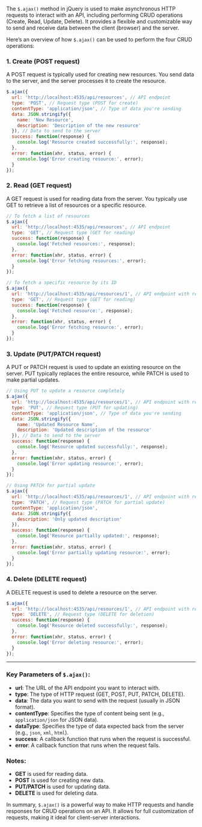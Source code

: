 The `$.ajax()` method in jQuery is used to make asynchronous HTTP requests to interact with an API, including performing CRUD operations (Create, Read, Update, Delete). It provides a flexible and customizable way to send and receive data between the client (browser) and the server.

Here’s an overview of how `$.ajax()` can be used to perform the four CRUD operations:

### 1. **Create** (POST request)
A POST request is typically used for creating new resources. You send data to the server, and the server processes it to create the resource.

```javascript
$.ajax({
  url: 'http://localhost:4535/api/resources', // API endpoint
  type: 'POST', // Request type (POST for create)
  contentType: 'application/json', // Type of data you're sending
  data: JSON.stringify({
    name: 'New Resource',
    description: 'Description of the new resource'
  }), // Data to send to the server
  success: function(response) {
    console.log('Resource created successfully:', response);
  },
  error: function(xhr, status, error) {
    console.log('Error creating resource:', error);
  }
});
```

### 2. **Read** (GET request)
A GET request is used for reading data from the server. You typically use GET to retrieve a list of resources or a specific resource.

```javascript
// To fetch a list of resources
$.ajax({
  url: 'http://localhost:4535/api/resources', // API endpoint
  type: 'GET', // Request type (GET for reading)
  success: function(response) {
    console.log('Fetched resources:', response);
  },
  error: function(xhr, status, error) {
    console.log('Error fetching resources:', error);
  }
});

// To fetch a specific resource by its ID
$.ajax({
  url: 'http://localhost:4535/api/resources/1', // API endpoint with resource ID
  type: 'GET', // Request type (GET for reading)
  success: function(response) {
    console.log('Fetched resource:', response);
  },
  error: function(xhr, status, error) {
    console.log('Error fetching resource:', error);
  }
});
```

### 3. **Update** (PUT/PATCH request)
A PUT or PATCH request is used to update an existing resource on the server. PUT typically replaces the entire resource, while PATCH is used to make partial updates.

```javascript
// Using PUT to update a resource completely
$.ajax({
  url: 'http://localhost:4535/api/resources/1', // API endpoint with resource ID
  type: 'PUT', // Request type (PUT for updating)
  contentType: 'application/json', // Type of data you're sending
  data: JSON.stringify({
    name: 'Updated Resource Name',
    description: 'Updated description of the resource'
  }), // Data to send to the server
  success: function(response) {
    console.log('Resource updated successfully:', response);
  },
  error: function(xhr, status, error) {
    console.log('Error updating resource:', error);
  }
});

// Using PATCH for partial update
$.ajax({
  url: 'http://localhost:4535/api/resources/1', // API endpoint with resource ID
  type: 'PATCH', // Request type (PATCH for partial update)
  contentType: 'application/json',
  data: JSON.stringify({
    description: 'Only updated description'
  }),
  success: function(response) {
    console.log('Resource partially updated:', response);
  },
  error: function(xhr, status, error) {
    console.log('Error partially updating resource:', error);
  }
});
```

### 4. **Delete** (DELETE request)
A DELETE request is used to delete a resource on the server.

```javascript
$.ajax({
  url: 'http://localhost:4535/api/resources/1', // API endpoint with resource ID
  type: 'DELETE', // Request type (DELETE for deletion)
  success: function(response) {
    console.log('Resource deleted successfully:', response);
  },
  error: function(xhr, status, error) {
    console.log('Error deleting resource:', error);
  }
});
```

---

### Key Parameters of `$.ajax()`:
- **url**: The URL of the API endpoint you want to interact with.
- **type**: The type of HTTP request (GET, POST, PUT, PATCH, DELETE).
- **data**: The data you want to send with the request (usually in JSON format).
- **contentType**: Specifies the type of content being sent (e.g., `application/json` for JSON data).
- **dataType**: Specifies the type of data expected back from the server (e.g., `json`, `xml`, `html`).
- **success**: A callback function that runs when the request is successful.
- **error**: A callback function that runs when the request fails.

### Notes:
- **GET** is used for reading data.
- **POST** is used for creating new data.
- **PUT/PATCH** is used for updating data.
- **DELETE** is used for deleting data.

In summary, `$.ajax()` is a powerful way to make HTTP requests and handle responses for CRUD operations on an API. It allows for full customization of requests, making it ideal for client-server interactions.